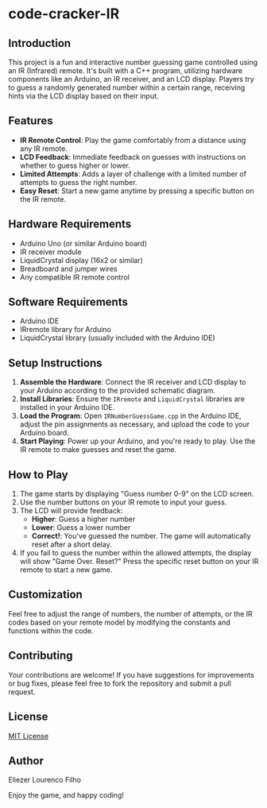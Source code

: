 # code-cracker-IR

## Introduction
This project is a fun and interactive number guessing game controlled using an IR (Infrared) remote. It's built with a C++ program, utilizing hardware components like an Arduino, an IR receiver, and an LCD display. Players try to guess a randomly generated number within a certain range, receiving hints via the LCD display based on their input.

## Features
- **IR Remote Control**: Play the game comfortably from a distance using any IR remote.
- **LCD Feedback**: Immediate feedback on guesses with instructions on whether to guess higher or lower.
- **Limited Attempts**: Adds a layer of challenge with a limited number of attempts to guess the right number.
- **Easy Reset**: Start a new game anytime by pressing a specific button on the IR remote.

## Hardware Requirements
- Arduino Uno (or similar Arduino board)
- IR receiver module
- LiquidCrystal display (16x2 or similar)
- Breadboard and jumper wires
- Any compatible IR remote control

## Software Requirements
- Arduino IDE
- IRremote library for Arduino
- LiquidCrystal library (usually included with the Arduino IDE)

## Setup Instructions
1. **Assemble the Hardware**: Connect the IR receiver and LCD display to your Arduino according to the provided schematic diagram.
2. **Install Libraries**: Ensure the `IRremote` and `LiquidCrystal` libraries are installed in your Arduino IDE.
3. **Load the Program**: Open `IRNumberGuessGame.cpp` in the Arduino IDE, adjust the pin assignments as necessary, and upload the code to your Arduino board.
4. **Start Playing**: Power up your Arduino, and you're ready to play. Use the IR remote to make guesses and reset the game.

## How to Play
1. The game starts by displaying "Guess number 0-9" on the LCD screen.
2. Use the number buttons on your IR remote to input your guess.
3. The LCD will provide feedback:
   - **Higher**: Guess a higher number
   - **Lower**: Guess a lower number
   - **Correct!**: You've guessed the number. The game will automatically reset after a short delay.
4. If you fail to guess the number within the allowed attempts, the display will show "Game Over. Reset?" Press the specific reset button on your IR remote to start a new game.

## Customization
Feel free to adjust the range of numbers, the number of attempts, or the IR codes based on your remote model by modifying the constants and functions within the code.

## Contributing
Your contributions are welcome! If you have suggestions for improvements or bug fixes, please feel free to fork the repository and submit a pull request.

## License
[MIT License](LICENSE.md)

## Author
Eliezer Lourenco Filho

Enjoy the game, and happy coding!

